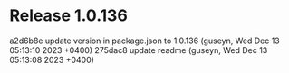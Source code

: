 # Release 1.0.136

a2d6b8e update version in package.json to 1.0.136 (guseyn, Wed Dec 13 05:13:10 2023 +0400)
275dac8 update readme (guseyn, Wed Dec 13 05:13:08 2023 +0400)
